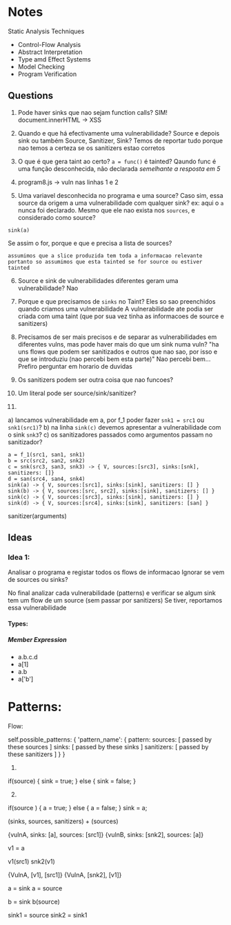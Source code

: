 # Notes

Static Analysis Techniques
- Control-Flow Analysis
- Abstract Interpretation
- Type amd Effect Systems
- Model Checking
- Program Verification

## Questions

1. Pode haver sinks que nao sejam function calls?
    SIM! document.innerHTML -> XSS

2. Quando e que há efectivamente uma vulnerabilidade? Source e depois sink ou também Source, Sanitizer, Sink?
    Temos de reportar tudo porque nao temos a certeza se os sanitizers estao corretos

3. O que é que gera taint ao certo? `a = func()` é tainted? Qaundo func é uma função desconhecida, não declarada
    *semelhante a resposta em 5*

4. program8.js -> vuln nas linhas 1 e 2

5. Uma variavel desconhecida no programa e uma source? Caso sim, essa source da origem a uma vulnerabilidade com qualquer sink?
ex: aqui o `a` nunca foi declarado. Mesmo que ele nao exista nos `sources`, e considerado como source?
```
sink(a)
```
Se assim o for, porque e que e precisa a lista de sources?

    assumimos que a slice produzida tem toda a informacao relevante
    portanto so assumimos que esta tainted se for source ou estiver tainted

6. Source e sink de vulnerabilidades diferentes geram uma vulnerabilidade?
    Nao

7. Porque e que precisamos de `sinks` no Taint? Eles so sao preenchidos quando criamos uma vulnerabilidade
A vulnerabilidade ate podia ser criada com uma taint (que por sua vez tinha as informacoes de source e sanitizers)

8. Precisamos de ser mais precisos e de separar as vulnerabilidades em diferentes vulns, mas pode haver mais do que um sink numa vuln?
    "ha uns flows que podem ser sanitizados e outros que nao sao, por isso e que se introduziu 
    (nao percebi bem esta parte)"
Nao percebi bem... Prefiro perguntar em horario de duvidas

9. Os sanitizers podem ser outra coisa que nao funcoes?

10. Um literal pode ser source/sink/sanitizer?

11.
a) lancamos vulnerabilidade em a, por f_1 poder fazer `snk1 = src1` ou `snk1(src1)`?
b) na linha `sink(c)` devemos apresentar a vulnerabilidade com o sink `snk3`?
c) os sanitizadores passados como argumentos passam no sanitizador?

```
a = f_1(src1, san1, snk1)
b = src(src2, san2, snk2)
c = snk(src3, san3, snk3) -> { V, sources:[src3], sinks:[snk], sanitizers: []}
d = san(src4, san4, snk4)
sink(a) -> { V, sources:[src1], sinks:[sink], sanitizers: [] }
sink(b) -> { V, sources:[src, src2], sinks:[sink], sanitizers: [] }
sink(c) -> { V, sources:[src3], sinks:[sink], sanitizers: [] }
sink(d) -> { V, sources:[src4], sinks:[sink], sanitizers: [san] }
```

sanitizer(arguments)

## Ideas

### Idea 1:
Analisar o programa e registar todos os flows de informacao
    Ignorar se vem de sources ou sinks?

No final analizar cada vulnerabilidade (patterns) e verificar se
algum sink tem um flow de um source (sem passar por sanitizers)
Se tiver, reportamos essa vulnerabilidade

#### Types:
##### Member Expression
- a.b.c.d
- a[1]
- a.b
- a['b']

# Patterns:

Flow: 

self.possible_patterns: {
    'pattern_name': {
        pattern: <Pattern>
        sources: [ passed by these sources ]
        sinks: [ passed by these sinks ]
        sanitizers: [ passed by these sanitizers ]
    }
}


1. 
if(source) {
    sink = true;
} else {
    sink = false;
}

2. 
if(source ) {
    a = true;
} else {
    a = false;
}
sink = a;

(sinks, sources, sanitizers) + (sources)

{vulnA, sinks: [a], sources: [src1]}
{vulnB, sinks: [snk2], sources: [a]}

v1 = a

v1(src1)
snk2(v1)

{VulnA, [v1], [src1]} {VulnA, [snk2], [v1]}

a = sink
a = source

b = sink
b(source)


sink1 = source
sink2 = sink1
